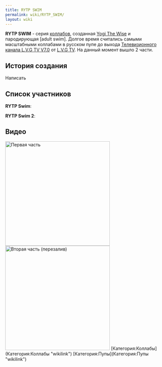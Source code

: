 ```yaml
---
title: RYTP SWIM
permalink: wiki/RYTP_SWIM/
layout: wiki
---
```


**RYTP SWIM** - серия [коллабов](Коллаб "wikilink"), созданная [Yogi The
Wise](/wiki/Yogi_The_Wise "wikilink") и пародирующая \[adult swim\]. Долгое
время считались самыми масштабными коллабами в русском пупе до выхода
[Телевизионного канала L.V.G TV
V7.0](Телевизионный_канал_L.V.G_TV_V7.0 "wikilink") от [L.V.G
TV](/wiki/L.V.G_TV "wikilink"). На данный момент вышло 2 части.

## История создания

Написать

## Список участников

**RYTP Swim**:

**RYTP Swim 2**:

## Видео

<img src="-RYTP_swim-" title="fig:Первая часть" width="330" height="330" alt="Первая часть" />
<img src="-RYTP_SWIM_2-" title="fig:Вторая часть (перезалив)" width="330" height="330" alt="Вторая часть (перезалив)" />
[Категория:Коллабы](Категория:Коллабы "wikilink")
[Категория:Пупы](Категория:Пупы "wikilink")
